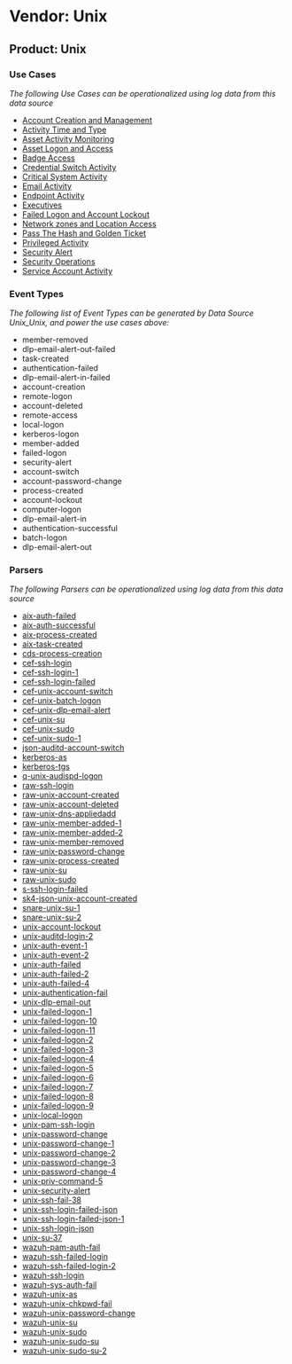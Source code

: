 Vendor: Unix
============
Product: Unix
-------------

### Use Cases

_The following Use Cases can be operationalized using log data from this data source_

* [Account Creation and Management](../UseCases/usecase_account_creation_and_management.md)
* [Activity Time  and Type](../UseCases/usecase_activity_time__and_type.md)
* [Asset Activity Monitoring](../UseCases/usecase_asset_activity_monitoring.md)
* [Asset Logon and Access](../UseCases/usecase_asset_logon_and_access.md)
* [Badge Access](../UseCases/usecase_badge_access.md)
* [Credential Switch Activity](../UseCases/usecase_credential_switch_activity.md)
* [Critical System Activity](../UseCases/usecase_critical_system_activity.md)
* [Email Activity](../UseCases/usecase_email_activity.md)
* [Endpoint Activity](../UseCases/usecase_endpoint_activity.md)
* [Executives](../UseCases/usecase_executives.md)
* [Failed Logon and Account Lockout](../UseCases/usecase_failed_logon_and_account_lockout.md)
* [Network zones and Location Access](../UseCases/usecase_network_zones_and_location_access.md)
* [Pass The Hash and Golden Ticket](../UseCases/usecase_pass_the_hash_and_golden_ticket.md)
* [Privileged Activity](../UseCases/usecase_privileged_activity.md)
* [Security Alert](../UseCases/usecase_security_alert.md)
* [Security Operations](../UseCases/usecase_security_operations.md)
* [Service Account Activity](../UseCases/usecase_service_account_activity.md)


### Event Types

_The following list of Event Types can be generated by Data Source Unix_Unix, and power the use cases above:_

- member-removed
- dlp-email-alert-out-failed
- task-created
- authentication-failed
- dlp-email-alert-in-failed
- account-creation
- remote-logon
- account-deleted
- remote-access
- local-logon
- kerberos-logon
- member-added
- failed-logon
- security-alert
- account-switch
- account-password-change
- process-created
- account-lockout
- computer-logon
- dlp-email-alert-in
- authentication-successful
- batch-logon
- dlp-email-alert-out


### Parsers

_The following Parsers can be operationalized using log data from this data source_

* [aix-auth-failed](../Parsers/parserContent_aix-auth-failed.md)
* [aix-auth-successful](../Parsers/parserContent_aix-auth-successful.md)
* [aix-process-created](../Parsers/parserContent_aix-process-created.md)
* [aix-task-created](../Parsers/parserContent_aix-task-created.md)
* [cds-process-creation](../Parsers/parserContent_cds-process-creation.md)
* [cef-ssh-login](../Parsers/parserContent_cef-ssh-login.md)
* [cef-ssh-login-1](../Parsers/parserContent_cef-ssh-login-1.md)
* [cef-ssh-login-failed](../Parsers/parserContent_cef-ssh-login-failed.md)
* [cef-unix-account-switch](../Parsers/parserContent_cef-unix-account-switch.md)
* [cef-unix-batch-logon](../Parsers/parserContent_cef-unix-batch-logon.md)
* [cef-unix-dlp-email-alert](../Parsers/parserContent_cef-unix-dlp-email-alert.md)
* [cef-unix-su](../Parsers/parserContent_cef-unix-su.md)
* [cef-unix-sudo](../Parsers/parserContent_cef-unix-sudo.md)
* [cef-unix-sudo-1](../Parsers/parserContent_cef-unix-sudo-1.md)
* [json-auditd-account-switch](../Parsers/parserContent_json-auditd-account-switch.md)
* [kerberos-as](../Parsers/parserContent_kerberos-as.md)
* [kerberos-tgs](../Parsers/parserContent_kerberos-tgs.md)
* [q-unix-audispd-logon](../Parsers/parserContent_q-unix-audispd-logon.md)
* [raw-ssh-login](../Parsers/parserContent_raw-ssh-login.md)
* [raw-unix-account-created](../Parsers/parserContent_raw-unix-account-created.md)
* [raw-unix-account-deleted](../Parsers/parserContent_raw-unix-account-deleted.md)
* [raw-unix-dns-appliedadd](../Parsers/parserContent_raw-unix-dns-appliedadd.md)
* [raw-unix-member-added-1](../Parsers/parserContent_raw-unix-member-added-1.md)
* [raw-unix-member-added-2](../Parsers/parserContent_raw-unix-member-added-2.md)
* [raw-unix-member-removed](../Parsers/parserContent_raw-unix-member-removed.md)
* [raw-unix-password-change](../Parsers/parserContent_raw-unix-password-change.md)
* [raw-unix-process-created](../Parsers/parserContent_raw-unix-process-created.md)
* [raw-unix-su](../Parsers/parserContent_raw-unix-su.md)
* [raw-unix-sudo](../Parsers/parserContent_raw-unix-sudo.md)
* [s-ssh-login-failed](../Parsers/parserContent_s-ssh-login-failed.md)
* [sk4-json-unix-account-created](../Parsers/parserContent_sk4-json-unix-account-created.md)
* [snare-unix-su-1](../Parsers/parserContent_snare-unix-su-1.md)
* [snare-unix-su-2](../Parsers/parserContent_snare-unix-su-2.md)
* [unix-account-lockout](../Parsers/parserContent_unix-account-lockout.md)
* [unix-auditd-login-2](../Parsers/parserContent_unix-auditd-login-2.md)
* [unix-auth-event-1](../Parsers/parserContent_unix-auth-event-1.md)
* [unix-auth-event-2](../Parsers/parserContent_unix-auth-event-2.md)
* [unix-auth-failed](../Parsers/parserContent_unix-auth-failed.md)
* [unix-auth-failed-2](../Parsers/parserContent_unix-auth-failed-2.md)
* [unix-auth-failed-4](../Parsers/parserContent_unix-auth-failed-4.md)
* [unix-authentication-fail](../Parsers/parserContent_unix-authentication-fail.md)
* [unix-dlp-email-out](../Parsers/parserContent_unix-dlp-email-out.md)
* [unix-failed-logon-1](../Parsers/parserContent_unix-failed-logon-1.md)
* [unix-failed-logon-10](../Parsers/parserContent_unix-failed-logon-10.md)
* [unix-failed-logon-11](../Parsers/parserContent_unix-failed-logon-11.md)
* [unix-failed-logon-2](../Parsers/parserContent_unix-failed-logon-2.md)
* [unix-failed-logon-3](../Parsers/parserContent_unix-failed-logon-3.md)
* [unix-failed-logon-4](../Parsers/parserContent_unix-failed-logon-4.md)
* [unix-failed-logon-5](../Parsers/parserContent_unix-failed-logon-5.md)
* [unix-failed-logon-6](../Parsers/parserContent_unix-failed-logon-6.md)
* [unix-failed-logon-7](../Parsers/parserContent_unix-failed-logon-7.md)
* [unix-failed-logon-8](../Parsers/parserContent_unix-failed-logon-8.md)
* [unix-failed-logon-9](../Parsers/parserContent_unix-failed-logon-9.md)
* [unix-local-logon](../Parsers/parserContent_unix-local-logon.md)
* [unix-pam-ssh-login](../Parsers/parserContent_unix-pam-ssh-login.md)
* [unix-password-change](../Parsers/parserContent_unix-password-change.md)
* [unix-password-change-1](../Parsers/parserContent_unix-password-change-1.md)
* [unix-password-change-2](../Parsers/parserContent_unix-password-change-2.md)
* [unix-password-change-3](../Parsers/parserContent_unix-password-change-3.md)
* [unix-password-change-4](../Parsers/parserContent_unix-password-change-4.md)
* [unix-priv-command-5](../Parsers/parserContent_unix-priv-command-5.md)
* [unix-security-alert](../Parsers/parserContent_unix-security-alert.md)
* [unix-ssh-fail-38](../Parsers/parserContent_unix-ssh-fail-38.md)
* [unix-ssh-login-failed-json](../Parsers/parserContent_unix-ssh-login-failed-json.md)
* [unix-ssh-login-failed-json-1](../Parsers/parserContent_unix-ssh-login-failed-json-1.md)
* [unix-ssh-login-json](../Parsers/parserContent_unix-ssh-login-json.md)
* [unix-su-37](../Parsers/parserContent_unix-su-37.md)
* [wazuh-pam-auth-fail](../Parsers/parserContent_wazuh-pam-auth-fail.md)
* [wazuh-ssh-failed-login](../Parsers/parserContent_wazuh-ssh-failed-login.md)
* [wazuh-ssh-failed-login-2](../Parsers/parserContent_wazuh-ssh-failed-login-2.md)
* [wazuh-ssh-login](../Parsers/parserContent_wazuh-ssh-login.md)
* [wazuh-sys-auth-fail](../Parsers/parserContent_wazuh-sys-auth-fail.md)
* [wazuh-unix-as](../Parsers/parserContent_wazuh-unix-as.md)
* [wazuh-unix-chkpwd-fail](../Parsers/parserContent_wazuh-unix-chkpwd-fail.md)
* [wazuh-unix-password-change](../Parsers/parserContent_wazuh-unix-password-change.md)
* [wazuh-unix-su](../Parsers/parserContent_wazuh-unix-su.md)
* [wazuh-unix-sudo](../Parsers/parserContent_wazuh-unix-sudo.md)
* [wazuh-unix-sudo-su](../Parsers/parserContent_wazuh-unix-sudo-su.md)
* [wazuh-unix-sudo-su-2](../Parsers/parserContent_wazuh-unix-sudo-su-2.md)
